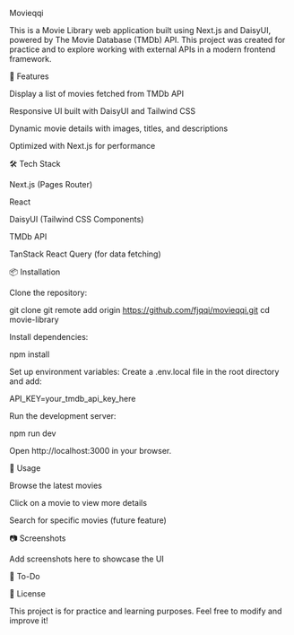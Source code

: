 Movieqqi

This is a Movie Library web application built using Next.js and DaisyUI, powered by The Movie Database (TMDb) API. This project was created for practice and to explore working with external APIs in a modern frontend framework.

🚀 Features

Display a list of movies fetched from TMDb API

Responsive UI built with DaisyUI and Tailwind CSS

Dynamic movie details with images, titles, and descriptions

Optimized with Next.js for performance

🛠 Tech Stack

Next.js (Pages Router)

React

DaisyUI (Tailwind CSS Components)

TMDb API

TanStack React Query (for data fetching)

📦 Installation

Clone the repository:

git clone git remote add origin https://github.com/fjqqi/movieqqi.git
cd movie-library

Install dependencies:

npm install

Set up environment variables:
Create a .env.local file in the root directory and add:

API_KEY=your_tmdb_api_key_here

Run the development server:

npm run dev

Open http://localhost:3000 in your browser.

🔧 Usage

Browse the latest movies

Click on a movie to view more details

Search for specific movies (future feature)

📷 Screenshots

Add screenshots here to showcase the UI

📝 To-Do



📜 License

This project is for practice and learning purposes. Feel free to modify and improve it!
